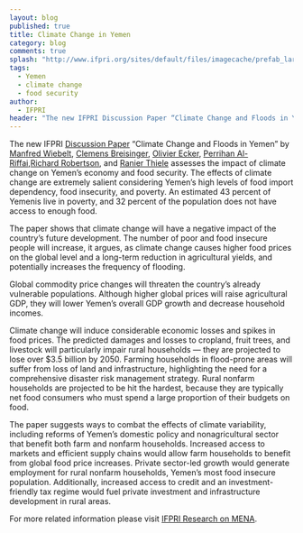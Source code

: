 ```yaml
---
layout: blog
published: true
title: Climate Change in Yemen
category: blog
comments: true
splash: "http://www.ifpri.org/sites/default/files/imagecache/prefab_large/DSC03179_1.JPG"
tags: 
  - Yemen
  - climate change
  - food security
author: 
  - IFPRI
header: "The new IFPRI Discussion Paper “Climate Change and Floods in Yemen” by Manfred Wiebelt, Clemens Breisinger, Olivier Ecker, Perrihan Al-Riffai, Richard Robertson , and Ranier Thiele assesses the impact of climate change on Yemen’s economy and food security. "
---
```


The new IFPRI [Discussion Paper](http://www.ifpri.org/publication/climate-change-and-floods-yemen) “Climate Change and Floods in Yemen” by [Manfred Wiebelt](http://www.ifw-members.ifw-kiel.de/~manfred_wiebelt_ifw_kiel_de), [Clemens Breisinger](http://www.ifpri.org/staffprofile/clemens-breisinger), [Olivier Ecker](http://www.ifpri.org/staffprofile/olivier-ecker), [Perrihan Al-Riffai](http://www.ifpri.org/staffprofile/perrihan-al-riffai),[Richard Robertson](http://www.ifpri.org/staffprofile/richard-robertson), and [Ranier Thiele](http://www.ifw-members.ifw-kiel.de/hp/rainer_thiele_ifw_kiel_de) assesses the impact of climate change on Yemen’s economy and food security. The effects of climate change are extremely salient considering Yemen’s high levels of food import dependency, food insecurity, and poverty. An estimated 43 percent of Yemenis live in poverty, and 32 percent of the population does not have access to enough food.
<!-- more -->
The paper shows that climate change will have a negative impact of the country’s future development. The number of poor and food insecure people will increase, it argues, as climate change causes higher food prices on the global level and a long-term reduction in agricultural yields, and potentially increases the frequency of flooding.

Global commodity price changes will threaten the country’s already vulnerable populations. Although higher global prices will raise agricultural GDP, they will lower Yemen’s overall GDP growth and decrease household incomes.

Climate change will induce considerable economic losses and spikes in food prices. The predicted damages and losses to cropland, fruit trees, and livestock will particularly impair rural households — they are projected to lose over $3.5 billion by 2050. Farming households in flood-prone areas will suffer from loss of land and infrastructure, highlighting the need for a comprehensive disaster risk management strategy. Rural nonfarm households are projected to be hit the hardest, because they are typically net food consumers who must spend a large proportion of their budgets on food.

The paper suggests ways to combat the effects of climate variability, including reforms of Yemen’s domestic policy and nonagricultural sector that benefit both farm and nonfarm households. Increased access to markets and efficient supply chains would allow farm households to benefit from global food price increases. Private sector-led growth would generate employment for rural nonfarm households, Yemen’s most food insecure population. Additionally, increased access to credit and an investment-friendly tax regime would fuel private investment and infrastructure development in rural areas.

For more related information please visit [IFPRI Research on MENA](http://www.ifpri.org/ourwork/researcharea/middle-east-and-north-africa).
